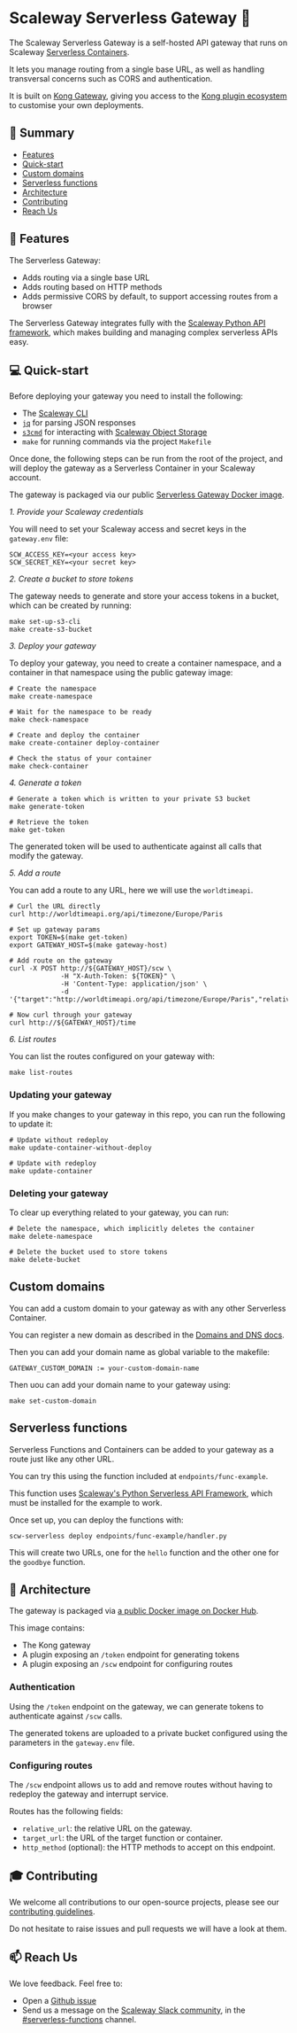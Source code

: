 # Scaleway Serverless Gateway :door:

The Scaleway Serverless Gateway is a self-hosted API gateway that runs on Scaleway [Serverless Containers](https://www.scaleway.com/en/serverless-containers/).

It lets you manage routing from a single base URL, as well as handling transversal concerns such as CORS and authentication.

It is built on [Kong Gateway](https://docs.konghq.com/gateway/latest/), giving you access to the [Kong plugin ecosystem](https://docs.konghq.com/hub/) to customise your own deployments.

## :page_with_curl: Summary

- [Features](#rocket-features)
- [Quick-start](#computer-quick-start)
- [Custom domains](#custom-domains)
- [Serverless functions](#serverless-functions)
- [Architecture](#hammer-architecture)
- [Contributing](#mortar_board-contributing)
- [Reach Us](#mailbox-reach-us)

## :rocket: Features

The Serverless Gateway:

* Adds routing via a single base URL
* Adds routing based on HTTP methods
* Adds permissive CORS by default, to support accessing routes from a browser

The Serverless Gateway integrates fully with the [Scaleway Python API framework](https://github.com/scaleway/serverless-api-project), which makes building and managing complex serverless APIs easy.

## :computer: Quick-start

Before deploying your gateway you need to install the following:

- The [Scaleway CLI](https://github.com/scaleway/scaleway-cli)
- [`jq`](https://stedolan.github.io/jq/download/) for parsing JSON responses
- [`s3cmd`](https://github.com/s3tools/s3cmd/blob/master/INSTALL.md) for interacting with [Scaleway Object Storage](https://www.scaleway.com/en/object-storage/)
- `make` for running commands via the project `Makefile`

Once done, the following steps can be run from the root of the project, and will deploy the gateway as a Serverless Container in your Scaleway account.

The gateway is packaged via our public [Serverless Gateway Docker image](https://hub.docker.com/r/scaleway/serverless-gateway).

*1. Provide your Scaleway credentials*

You will need to set your Scaleway access and secret keys in the `gateway.env` file:

```
SCW_ACCESS_KEY=<your access key>
SCW_SECRET_KEY=<your secret key>
```

*2. Create a bucket to store tokens*

The gateway needs to generate and store your access tokens in a bucket, which can be created by running:

```
make set-up-s3-cli
make create-s3-bucket
```

*3. Deploy your gateway*

To deploy your gateway, you need to create a container namespace, and a container in that namespace using the public gateway image:

```
# Create the namespace
make create-namespace

# Wait for the namespace to be ready
make check-namespace

# Create and deploy the container
make create-container deploy-container

# Check the status of your container
make check-container
```

*4. Generate a token*

```
# Generate a token which is written to your private S3 bucket
make generate-token

# Retrieve the token
make get-token
```

The generated token will be used to authenticate against all calls that modify the gateway.

*5. Add a route*

You can add a route to any URL, here we will use the `worldtimeapi`.

```
# Curl the URL directly
curl http://worldtimeapi.org/api/timezone/Europe/Paris

# Set up gateway params
export TOKEN=$(make get-token)
export GATEWAY_HOST=$(make gateway-host)

# Add route on the gateway
curl -X POST http://${GATEWAY_HOST}/scw \
             -H "X-Auth-Token: ${TOKEN}" \
             -H 'Content-Type: application/json' \
             -d '{"target":"http://worldtimeapi.org/api/timezone/Europe/Paris","relative_url":"/time"}'

# Now curl through your gateway
curl http://${GATEWAY_HOST}/time
```

*6. List routes*

You can list the routes configured on your gateway with:

```
make list-routes
```

### Updating your gateway

If you make changes to your gateway in this repo, you can run the following to update it:

```
# Update without redeploy
make update-container-without-deploy

# Update with redeploy
make update-container
```

### Deleting your gateway

To clear up everything related to your gateway, you can run:

```
# Delete the namespace, which implicitly deletes the container
make delete-namespace

# Delete the bucket used to store tokens
make delete-bucket
```

## Custom domains

You can add a custom domain to your gateway as with any other Serverless Container.

You can register a new domain as described in the [Domains and DNS docs](https://www.scaleway.com/en/docs/network/domains-and-dns/quickstart/).

Then you can add your domain name as global variable to the makefile:

```
GATEWAY_CUSTOM_DOMAIN := your-custom-domain-name
```

Then uou can add your domain name to your gateway using:

```
make set-custom-domain
```

## Serverless functions

Serverless Functions and Containers can be added to your gateway as a route just like any other URL.

You can try this using the function included at `endpoints/func-example`.

This function uses [Scaleway's Python Serverless API Framework](https://github.com/scaleway/serverless-api-project), which must be installed for the example to work.

Once set up, you can deploy the functions with:

```
scw-serverless deploy endpoints/func-example/handler.py
```

This will create two URLs, one for the `hello` function and the other one for the `goodbye` function.

## :hammer: Architecture

The gateway is packaged via [a public Docker image on Docker Hub](https://hub.docker.com/r/scaleway/serverless-gateway).

This image contains:

- The Kong gateway
- A plugin exposing an `/token` endpoint for generating tokens
- A plugin exposing an `/scw` endpoint for configuring routes

### Authentication

Using the `/token` endpoint on the gateway, we can generate tokens to authenticate against `/scw` calls.

The generated tokens are uploaded to a private bucket configured using the parameters in the `gateway.env` file.

### Configuring routes

The `/scw` endpoint allows us to add and remove routes without having to redeploy the gateway and interrupt service.

Routes has the following fields:

- `relative_url`: the relative URL on the gateway.
- `target_url`: the URL of the target function or container.
- `http_method` (optional): the HTTP methods to accept on this endpoint.

## :mortar_board: Contributing

We welcome all contributions to our open-source projects, please see our [contributing guidelines](./.github/CONTRIBUTING.md).

Do not hesitate to raise issues and pull requests we will have a look at them.

## :mailbox: Reach Us

We love feedback. Feel free to:

- Open a [Github issue](https://github.com/scaleway/serverless-functions-python/issues/new)
- Send us a message on the [Scaleway Slack community](https://slack.scaleway.com/), in the [#serverless-functions](https://scaleway-community.slack.com/app_redirect?channel=serverless-functions) channel.
